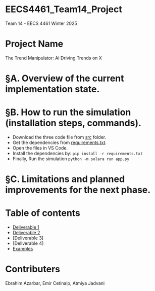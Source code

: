 # EECS4461_Team14_Project
Team 14 - EECS 4461 Winter 2025

# Project Name
The Trend Manipulator: AI Driving Trends on X

# §A. Overview of the current implementation state.

# §B. How to run the simulation (installation steps, commands).
- Download the three code file from [src](src) folder.
- Get the dependencies from [requirements.txt](requirements.txt).
- Open the files in VS Code.
- Install the dependencies by:
  ```pip install -r requirements.txt```
- Finally, Run the simulation
  ```python -m solara run app.py```

# §C. Limitations and planned improvements for the next phase.


# Table of contents
- [Deliverable 1](Docs/Deliverable1/)
- [Deliverable 2](Docs/Deliverable2/DEL2B_Proposal/)
- [Deliverable 3]
- [Deliverable 4]
- [Examples](Examples/)

# Contributers
Ebrahim Azarbar, Emir Cetinalp, Atmiya Jadvani
